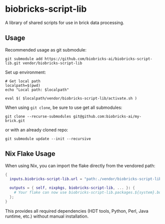 # biobricks-script-lib

A library of shared scripts for use in brick data processing.

## Usage

Recommended usage as git submodule:

```shell
git submodule add https://github.com/biobricks-ai/biobricks-script-lib.git vendor/biobricks-script-lib
```

Set up environment:

```shell
# Get local path
localpath=$(pwd)
echo "Local path: $localpath"

eval $( $localpath/vendor/biobricks-script-lib/activate.sh )
```

When using `git clone`, be sure to use get all submodules:

```shell
git clone --recurse-submodules git@github.com:biobricks-ai/my-brick.git
```

or with an already cloned repo:

```shell
git submodule update --init --recursive
```

## Nix Flake Usage

When using Nix, you can import the flake directly from the vendored path:

```nix
{
  inputs.biobricks-script-lib.url = "path:./vendor/biobricks-script-lib";

  outputs = { self, nixpkgs, biobricks-script-lib, ... }: {
    # Your flake can now use biobricks-script-lib.packages.${system}.buildInputs
  };
}
```

This provides all required dependencies (HDT tools, Python, Perl, Java runtime, etc.) without manual installation.
